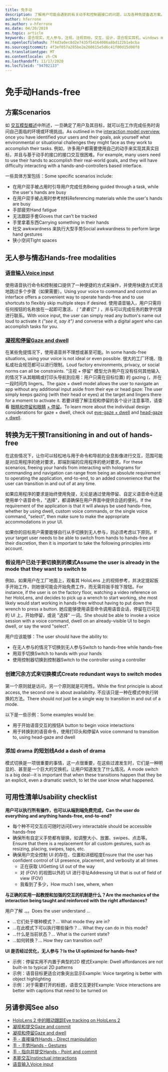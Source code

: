 ```yaml
---
title: 免手动
description: 了解用户可能会遇到的有关动手和控制器接口的问题，以及各种免提备选方案。
author: hferrone
ms.author: v-hferrone
ms.date: 04/20/2019
ms.topic: article
keywords: 混合现实，无人参与，注视，注视目标，交互，设计，混合现实耳机，windows mixed Reality 耳机，虚拟现实耳机，HoloLens，MRTK，混合现实工具包，语音输入，可用性
ms.openlocfilehash: 7f4d3a0ec8d2e7435f54164006a8bd122b1ebcba
ms.sourcegitcommit: 4f3ef057a285be2e260615e5d6c41f00d15d08f8
ms.translationtype: MT
ms.contentlocale: zh-CN
ms.lasthandoff: 11/17/2020
ms.locfileid: "94702133"
---
```

# <a name="hands-free"></a><span data-ttu-id="4f4ce-104">免手动</span><span class="sxs-lookup"><span data-stu-id="4f4ce-104">Hands-free</span></span>

## <a name="scenarios"></a><span data-ttu-id="4f4ce-105">方案</span><span class="sxs-lookup"><span data-stu-id="4f4ce-105">Scenarios</span></span>

<span data-ttu-id="4f4ce-106">如 [交互模型概述](interaction-fundamentals.md)中所述，一旦确定了用户及其目标，就可以在工作完成任务时询问自己面临的环境或环境挑战。</span><span class="sxs-lookup"><span data-stu-id="4f4ce-106">As outlined in the [interaction model overview](interaction-fundamentals.md), once you have identified your users and their goals, ask yourself what environmental or situational challenges they might face as they work to accomplish their tasks.</span></span> <span data-ttu-id="4f4ce-107">例如，许多用户都需要使用自己的动手来实现其真实目标，并且与基于动手的接口的接口交互很困难。</span><span class="sxs-lookup"><span data-stu-id="4f4ce-107">For example, many users need to use their hands to accomplish their real-world goals, and they will have difficulty interacting with a hands-and-controllers based interface.</span></span> 

<span data-ttu-id="4f4ce-108">一些具体方案包括：</span><span class="sxs-lookup"><span data-stu-id="4f4ce-108">Some specific scenarios include:</span></span> 
* <span data-ttu-id="4f4ce-109">在用户双手被占用时引导用户完成任务</span><span class="sxs-lookup"><span data-stu-id="4f4ce-109">Being guided through a task, while the user's hands are busy</span></span>
* <span data-ttu-id="4f4ce-110">在用户双手被占用时参考材料</span><span class="sxs-lookup"><span data-stu-id="4f4ce-110">Referencing materials while the user's hands are busy</span></span>
* <span data-ttu-id="4f4ce-111">手部疲劳</span><span class="sxs-lookup"><span data-stu-id="4f4ce-111">Hand fatigue</span></span>
* <span data-ttu-id="4f4ce-112">无法跟踪手套</span><span class="sxs-lookup"><span data-stu-id="4f4ce-112">Gloves that can't be tracked</span></span>
* <span data-ttu-id="4f4ce-113">手里拿着东西</span><span class="sxs-lookup"><span data-stu-id="4f4ce-113">Carrying something in their hands</span></span>
* <span data-ttu-id="4f4ce-114">社交 awkwardness 来执行大型手势</span><span class="sxs-lookup"><span data-stu-id="4f4ce-114">Social awkwardness to perform large hand gestures</span></span>
* <span data-ttu-id="4f4ce-115">狭小空间</span><span class="sxs-lookup"><span data-stu-id="4f4ce-115">Tight spaces</span></span>


## <a name="hands-free-modalities"></a><span data-ttu-id="4f4ce-116">无人参与情态</span><span class="sxs-lookup"><span data-stu-id="4f4ce-116">Hands-free modalities</span></span>

### <a name="voice-input"></a>[<span data-ttu-id="4f4ce-117">语音输入</span><span class="sxs-lookup"><span data-stu-id="4f4ce-117">Voice input</span></span>](voice-input.md)

<span data-ttu-id="4f4ce-118">使用语音执行命令和控制接口提供了一种便捷的方式来操作，并使用快捷方式灵活地跳过多个步骤（如果需要）。</span><span class="sxs-lookup"><span data-stu-id="4f4ce-118">Using your voice to command and control an interface offers a convenient way to operate hands-free and to use shortcuts to flexibly skip multiple steps if desired.</span></span> <span data-ttu-id="4f4ce-119">使用语音输入，用户只需将任何按钮的名称放在一起即可激活， _( "查看它" )_ ，并与可以完成任务的数字代理进行联系。</span><span class="sxs-lookup"><span data-stu-id="4f4ce-119">With voice input, the user can simply read any button's name out loud to activate it _("see it, say it")_ and converse with a digital agent who can accomplish tasks for you.</span></span>


### <a name="gaze-and-dwell"></a>[<span data-ttu-id="4f4ce-120">凝视和停留</span><span class="sxs-lookup"><span data-stu-id="4f4ce-120">Gaze and dwell</span></span>](gaze-and-dwell.md)

<span data-ttu-id="4f4ce-121">在某些免提情况下，使用语音并不理想或甚至可能。</span><span class="sxs-lookup"><span data-stu-id="4f4ce-121">In some hands-free situations, using your voice is not ideal or even possible.</span></span> <span data-ttu-id="4f4ce-122">很大的工厂环境、隐私或社会规范都可以进行限制。</span><span class="sxs-lookup"><span data-stu-id="4f4ce-122">Loud factory environments, privacy, or social norms can all be constraints.</span></span> <span data-ttu-id="4f4ce-123">"注视 + 停留" 模型允许用户在没有任何其他输入的情况下从其眼睛或打印头导航到应用：用户只需在目标位置) 的 gazing (，并在一段时间内 lingers。</span><span class="sxs-lookup"><span data-stu-id="4f4ce-123">The gaze + dwell model allows the user to navigate an app without any additional input aside from their eye or head gaze: The user simply keeps gazing (with their head or eyes) at the target and lingers there for a moment to activate it.</span></span> <span data-ttu-id="4f4ce-124">若要详细了解注视和停留的各个设计注意事项，请查看 [眼睛和停留和眼睛](gaze-and-dwell-eyes.md) [+ 停留](gaze-and-dwell-head.md)。</span><span class="sxs-lookup"><span data-stu-id="4f4ce-124">To learn more about the individual design considerations for gaze + dwell, check out [eye-gaze + dwell](gaze-and-dwell-eyes.md) and [head-gaze + dwell](gaze-and-dwell-head.md).</span></span>


## <a name="transitioning-in-and-out-of-hands-free"></a><span data-ttu-id="4f4ce-125">转换为无干预</span><span class="sxs-lookup"><span data-stu-id="4f4ce-125">Transitioning in and out of hands-free</span></span>

<span data-ttu-id="4f4ce-126">在这些情况下，让你可以轻松地与用于命令和导航的全息影像进行交互，范围可能是对应用程序的绝对要求，即端到端的应用程序的绝对要求。</span><span class="sxs-lookup"><span data-stu-id="4f4ce-126">For these scenarios, freeing your hands from interacting with holograms for commanding and navigation can range from being an absolute requirement to operating the application, end-to-end, to an added convenience that the user can transition in and out of at any time.</span></span> 

<span data-ttu-id="4f4ce-127">如果应用程序的要求是始终使用免提，无论是通过使用停留、自定义语音命令还是使用单个语音命令，"选择"，都请确保在用户界面中提供合适的便利。</span><span class="sxs-lookup"><span data-stu-id="4f4ce-127">If the requirement of the application is that it will always be used hands-free, whether by using dwell, custom voice commands, or the single voice command, "select", then make sure to make the appropriate accommodations in your UI.</span></span> 

<span data-ttu-id="4f4ce-128">如果你的目标用户需要能够自行从手切换到无人参与，则必须考虑以下原则。</span><span class="sxs-lookup"><span data-stu-id="4f4ce-128">If your target user needs to be able to switch from hands to hands-free at their discretion, then it is important to take the following principles into account.</span></span>

### <a name="assume-the-user-is-already-in-the-mode-that-they-want-to-switch-to"></a><span data-ttu-id="4f4ce-129">假设用户已处于要切换到的模式</span><span class="sxs-lookup"><span data-stu-id="4f4ce-129">Assume the user is already in the mode that they want to switch to</span></span>
<span data-ttu-id="4f4ce-130">例如，如果用户在工厂地面上，观看其 HoloLens 上的视频参考，并决定提起扳手开始工作，则她很可能会开始免费工作，而无需将扳手按下按钮。</span><span class="sxs-lookup"><span data-stu-id="4f4ce-130">For instance, if the user is on the factory floor, watching a video reference on her HoloLens, and decides to pick up a wrench to start working, she most likely would start working in hands-free without having to put down the wrench to press a button.</span></span> <span data-ttu-id="4f4ce-131">她应能够使用语音命令调用语音会话，停留在已可见的 UI 上，开始停留，或说 "选择" 一词。</span><span class="sxs-lookup"><span data-stu-id="4f4ce-131">She should be able to invoke a voice session with a voice command, dwell on an already-visible UI to begin dwell, or say the word "select".</span></span>

<span data-ttu-id="4f4ce-132">用户应该能够：</span><span class="sxs-lookup"><span data-stu-id="4f4ce-132">The user should have the ability to:</span></span> 
* <span data-ttu-id="4f4ce-133">在无人参与的情况下切换到无人参与</span><span class="sxs-lookup"><span data-stu-id="4f4ce-133">Switch to hands-free while hands-free</span></span>
* <span data-ttu-id="4f4ce-134">用双手切换</span><span class="sxs-lookup"><span data-stu-id="4f4ce-134">Switch to hands with your hands</span></span>
* <span data-ttu-id="4f4ce-135">使用控制器切换到控制器</span><span class="sxs-lookup"><span data-stu-id="4f4ce-135">Switch to the controller using a controller</span></span> 

### <a name="create-redundant-ways-to-switch-modes"></a><span data-ttu-id="4f4ce-136">创建冗余方式来切换模式</span><span class="sxs-lookup"><span data-stu-id="4f4ce-136">Create redundant ways to switch modes</span></span>
<span data-ttu-id="4f4ce-137">第一个原则就是访问，另一个原则就是可用性。</span><span class="sxs-lookup"><span data-stu-id="4f4ce-137">While the first principle is about access, the second one is about availability.</span></span> <span data-ttu-id="4f4ce-138">不应该只是一种在模式中执行转换的方法。</span><span class="sxs-lookup"><span data-stu-id="4f4ce-138">There should not just be a single way to transition in and out of a mode.</span></span> 

<span data-ttu-id="4f4ce-139">以下是一些示例：</span><span class="sxs-lookup"><span data-stu-id="4f4ce-139">Some examples would be:</span></span> 
* <span data-ttu-id="4f4ce-140">用于开始语音交互的按钮</span><span class="sxs-lookup"><span data-stu-id="4f4ce-140">A button to begin voice interactions</span></span>
* <span data-ttu-id="4f4ce-141">用于转换到的语音命令，使用打印头和停留</span><span class="sxs-lookup"><span data-stu-id="4f4ce-141">A voice command to transition to, using head-gaze and dwell</span></span>

### <a name="add-a-dash-of-drama"></a><span data-ttu-id="4f4ce-142">添加 drama 的短划线</span><span class="sxs-lookup"><span data-stu-id="4f4ce-142">Add a dash of drama</span></span>
<span data-ttu-id="4f4ce-143">模式切换是一项很重要的事情，这一点很重要，在这些过渡发生时，它们是一种明显的、甚至是一个巨大的交换机，让用户知道发生了什么情况。</span><span class="sxs-lookup"><span data-stu-id="4f4ce-143">A mode switch is a big deal--it is important that when these transitions happen that they be an explicit, even a dramatic switch, to let the user know what happened.</span></span> 


## <a name="usability-checklist"></a><span data-ttu-id="4f4ce-144">可用性清单</span><span class="sxs-lookup"><span data-stu-id="4f4ce-144">Usability checklist</span></span>

<span data-ttu-id="4f4ce-145">**用户可以执行所有操作，也可以从端到端免费完成，**</span><span class="sxs-lookup"><span data-stu-id="4f4ce-145">**Can the user do everything and anything hands-free, end-to-end?**</span></span>
* <span data-ttu-id="4f4ce-146">每个种不可交互应可随时访问</span><span class="sxs-lookup"><span data-stu-id="4f4ce-146">Every interactable should be accessible hands-free</span></span>
* <span data-ttu-id="4f4ce-147">确保所有自定义手势都有替换，如调整大小、放置、swipes、点击等。</span><span class="sxs-lookup"><span data-stu-id="4f4ce-147">Ensure that there is a replacement for all custom gestures, such as resizing, placing, swipes, taps, etc.</span></span>
* <span data-ttu-id="4f4ce-148">确保用户完全控制 UI 的存在、位置和详细程度</span><span class="sxs-lookup"><span data-stu-id="4f4ce-148">Ensure that the user has confident control of UI presence, placement, and verbosity at all times</span></span>
    * <span data-ttu-id="4f4ce-149">正在获取 UI</span><span class="sxs-lookup"><span data-stu-id="4f4ce-149">Getting UI out of the way</span></span>
    * <span data-ttu-id="4f4ce-150">对 (FOV) 的视图以外的 UI 进行寻址</span><span class="sxs-lookup"><span data-stu-id="4f4ce-150">Addressing UI that is out of field of view (FOV)</span></span>
    * <span data-ttu-id="4f4ce-151">我看到了多少，</span><span class="sxs-lookup"><span data-stu-id="4f4ce-151">How much I see, where, when</span></span>

<span data-ttu-id="4f4ce-152">**与正确的实用一起教授和加强的交互的机制是什么？**</span><span class="sxs-lookup"><span data-stu-id="4f4ce-152">**Are the mechanics of the interaction being taught and reinforced with the right affordances?**</span></span>

<span data-ttu-id="4f4ce-153">用户了解 .。。</span><span class="sxs-lookup"><span data-stu-id="4f4ce-153">Does the user understand ...</span></span>
* <span data-ttu-id="4f4ce-154">...它们处于哪种模式？</span><span class="sxs-lookup"><span data-stu-id="4f4ce-154">... What mode they are in?</span></span>
* <span data-ttu-id="4f4ce-155">...在此模式下可以执行哪些操作？</span><span class="sxs-lookup"><span data-stu-id="4f4ce-155">... What they can do in this mode?</span></span>
* <span data-ttu-id="4f4ce-156">...什么是当前状态？</span><span class="sxs-lookup"><span data-stu-id="4f4ce-156">... What is the current state?</span></span>
* <span data-ttu-id="4f4ce-157">...如何转换？</span><span class="sxs-lookup"><span data-stu-id="4f4ce-157">... How they can transition out?</span></span>
    
<span data-ttu-id="4f4ce-158">**UI 是否经过优化，无人参与？**</span><span class="sxs-lookup"><span data-stu-id="4f4ce-158">**Is the UI optimized for hands-free?**</span></span>   

* <span data-ttu-id="4f4ce-159">示例：停留实用不内置于典型的2D 模式</span><span class="sxs-lookup"><span data-stu-id="4f4ce-159">Example: Dwell affordances are not built-in to typical 2D patterns</span></span>
* <span data-ttu-id="4f4ce-160">示例：语音目标更适合对象突出显示</span><span class="sxs-lookup"><span data-stu-id="4f4ce-160">Example: Voice targeting is better with object highlighting</span></span>
* <span data-ttu-id="4f4ce-161">示例：对于需要打开的标题，语音交互更好</span><span class="sxs-lookup"><span data-stu-id="4f4ce-161">Example: Voice interactions are better with captions that need to be turned on</span></span>


## <a name="see-also"></a><span data-ttu-id="4f4ce-162">另请参阅</span><span class="sxs-lookup"><span data-stu-id="4f4ce-162">See also</span></span>
* [<span data-ttu-id="4f4ce-163">HoloLens 2 中的眼动跟踪</span><span class="sxs-lookup"><span data-stu-id="4f4ce-163">Eye tracking on HoloLens 2</span></span>](eye-tracking.md)
* [<span data-ttu-id="4f4ce-164">凝视和提交</span><span class="sxs-lookup"><span data-stu-id="4f4ce-164">Gaze and commit</span></span>](gaze-and-commit.md)
* [<span data-ttu-id="4f4ce-165">凝视和停留</span><span class="sxs-lookup"><span data-stu-id="4f4ce-165">Gaze and dwell</span></span>](gaze-and-dwell.md)
* [<span data-ttu-id="4f4ce-166">手 - 直接操作</span><span class="sxs-lookup"><span data-stu-id="4f4ce-166">Hands - Direct manipulation</span></span>](direct-manipulation.md)
* [<span data-ttu-id="4f4ce-167">手 - 手势</span><span class="sxs-lookup"><span data-stu-id="4f4ce-167">Hands - Gestures</span></span>](gaze-and-commit.md#composite-gestures)
* [<span data-ttu-id="4f4ce-168">手 - 指向并提交</span><span class="sxs-lookup"><span data-stu-id="4f4ce-168">Hands - Point and commit</span></span>](point-and-commit.md)
* [<span data-ttu-id="4f4ce-169">本能交互</span><span class="sxs-lookup"><span data-stu-id="4f4ce-169">Instinctual interactions</span></span>](interaction-fundamentals.md)
* [<span data-ttu-id="4f4ce-170">语音输入</span><span class="sxs-lookup"><span data-stu-id="4f4ce-170">Voice input</span></span>](voice-input.md)
